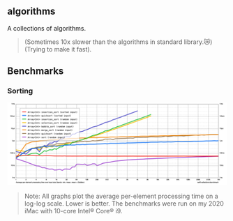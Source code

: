 ## algorithms

A collections of algorithms. 

> (Sometimes 10x slower than the algorithms in standard library.😿)
> (Trying to make it fast).

## Benchmarks

### Sorting

![](Documentation/images/sorting.png)

> Note: All graphs plot the average per-element processing time on a log-log scale. Lower is better. The benchmarks were run on my 2020 iMac with 10-core Intel® Core® i9.
